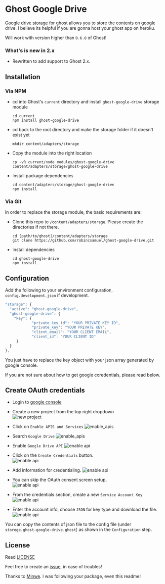 # Ghost Google Drive
[Google drive storage](https://github.com/robincsamuel/ghost-google-drive) for ghost allows you to store the contents on google drive. I believe its helpful if you are gonna host your ghost app on heroku.  

Will work with version higher than `0.6.0` of Ghost!

### What's is new in 2.x
 - Rewritten to add support to Ghost 2.x.

## Installation
### Via NPM

- cd into Ghost's `current` directory and install `ghost-google-drive` storage module

  ```
  cd current
  npm install ghost-google-drive
  ```
- cd back to the root directory and make the storage folder if it doesn't exist yet

  ```
  mkdir content/adapters/storage
  ```
- Copy the module into the right location

  ```
  cp -vR current/node_modules/ghost-google-drive content/adapters/storage/ghost-google-drive
  ```
- Install package dependencies

  ```
  cd content/adapters/storage/ghost-google-drive
  npm install
  ```


### Via Git

In order to replace the storage module, the basic requirements are:

- Clone this repo to `/content/adapters/storage`. Please create the directories if not there.

  ```
  cd [path/to/ghost]/content/adapters/storage
  git clone https://github.com/robincsamuel/ghost-google-drive.git
  ```
- Install dependencies

  ```
  cd ghost-google-drive
  npm install
  ```


## Configuration

Add the following to your environment configuration, `config.development.json` if development.

```js
"storage": {
  "active": "ghost-google-drive",
  "ghost-google-drive": {
    "key": {
            "private_key_id": "YOUR PRIVATE KEY ID",
            "private_key": "YOUR PRIVATE KEY",
            "client_email": "YOUR CLIENT EMAIL",
            "client_id": "YOUR CLIENT ID"
     }
  }
},

```
You just have to replace the key object with your json array generated by google console.

If you are not sure about how to get google ccredentials, please read below.

## Create OAuth credentials

- Login to [google console](https://code.google.com/apis/console)

- Create a new project from the top right dropdown  
  ![new project](http://i.imgur.com/fitDSc9.png)
  
- Click on `Enable APIS and Services`
  ![enable_apis](http://i.imgur.com/sm9O48v.png)
  
- Search `Google Drive`
  ![enable_apis](http://i.imgur.com/vyHhaqu.png)
   
- Enable `Google Drive API`
  ![enable api](http://i.imgur.com/VoF3yLu.png)

- Click on the `Create Credentials` button.   
  ![enable api](http://i.imgur.com/qHbcl0F.png)

- Add information for credentialing. 
  ![enable api](http://i.imgur.com/WMY2mFt.png)

- You can skip the OAuth consent screen setup.   
  ![enable api](http://i.imgur.com/3mRqIuq.png)

- From the credentials section, create a new `Service Account Key` 
  ![enable api](http://i.imgur.com/PE0MMw7.png)
  
- Enter the account info, choose `JSON` for key type and download the file.
  ![enable api](http://i.imgur.com/QF0wSNn.png)
  
You can copy the contents of json file to the config file (under `storege.ghost-google-drive.ghost`) as shown in the `Configuration` step.

## License

Read [LICENSE](LICENSE)

Feel free to create an [issue](https://github.com/robincsamuel/ghost-google-drive/issues), in case of troubles!

Thanks to [Minwe](https://github.com/Minwe). I was following your package, even this readme!


